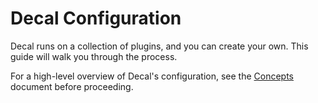 # Decal Configuration

Decal runs on a collection of plugins, and you can create your own. This guide will walk you through the process.

For a high-level overview of Decal's configuration, see the [Concepts](docs/concepts.md) document before proceeding.
